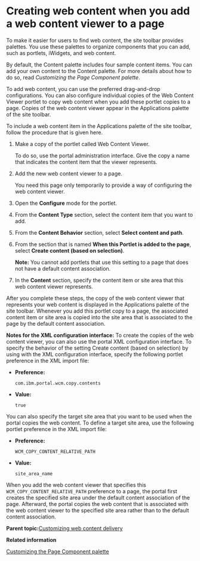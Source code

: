 # Creating web content when you add a web content viewer to a page

To make it easier for users to find web content, the site toolbar provides palettes. You use these palettes to organize components that you can add, such as portlets, iWidgets, and web content.

By default, the Content palette includes four sample content items. You can add your own content to the Content palette. For more details about how to do so, read *Customizing the Page Component palette*.

To add web content, you can use the preferred drag-and-drop configurations. You can also configure individual copies of the Web Content Viewer portlet to copy web content when you add these portlet copies to a page. Copies of the web content viewer appear in the Applications palette of the site toolbar.

To include a web content item in the Applications palette of the site toolbar, follow the procedure that is given here.

1.  Make a copy of the portlet called Web Content Viewer.

    To do so, use the portal administration interface. Give the copy a name that indicates the content item that the viewer represents.

2.  Add the new web content viewer to a page.

    You need this page only temporarily to provide a way of configuring the web content viewer.

3.  Open the **Configure** mode for the portlet.

4.  From the **Content Type** section, select the content item that you want to add.

5.  From the **Content Behavior** section, select **Select content and path**.

6.  From the section that is named **When this Portlet is added to the page**, select **Create content \(based on selection\)**.

    **Note:** You cannot add portlets that use this setting to a page that does not have a default content association.

7.  In the **Content** section, specify the content item or site area that this web content viewer represents.


After you complete these steps, the copy of the web content viewer that represents your web content is displayed in the Applications palette of the site toolbar. Whenever you add this portlet copy to a page, the associated content item or site area is copied into the site area that is associated to the page by the default content association.

**Notes for the XML configuration interface:** To create the copies of the web content viewer, you can also use the portal XML configuration interface. To specify the behavior of the setting Create content \(based on selection\) by using with the XML configuration interface, specify the following portlet preference in the XML import file:

-   **Preference:**

    `com.ibm.portal.wcm.copy.contents`

-   **Value:**

    `true`


You can also specify the target site area that you want to be used when the portal copies the web content. To define a target site area, use the following portlet preference in the XML import file:

-   **Preference:**

    `WCM_COPY_CONTENT_RELATIVE_PATH`

-   **Value:**

    `site_area_name`


When you add the web content viewer that specifies this `WCM_COPY_CONTENT_RELATIVE_PATH` preference to a page, the portal first creates the specified site area under the default content association of the page. Afterward, the portal copies the web content that is associated with the web content viewer to the specified site area rather than to the default content association.

**Parent topic:**[Customizing web content delivery](../wcm/wcm_delivery_custom.md)

**Related information**  


[Customizing the Page Component palette](../admin-system/epc_custom_add_site_toolbar.md)

